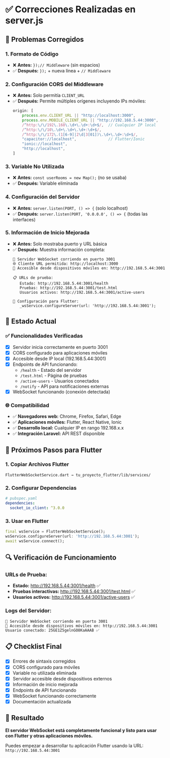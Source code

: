# ✅ Correcciones Realizadas en server.js

## 🔧 Problemas Corregidos

### 1. **Formato de Código**
- ❌ **Antes:** `});// Middleware` (sin espacios)
- ✅ **Después:** `});` + nueva línea + `// Middleware`

### 2. **Configuración CORS del Middleware**
- ❌ **Antes:** Solo permitía `CLIENT_URL`
- ✅ **Después:** Permite múltiples orígenes incluyendo IPs móviles:
  ```javascript
  origin: [
      process.env.CLIENT_URL || "http://localhost:3000",
      process.env.MOBILE_CLIENT_URL || "http://192.168.5.44:3000",
      /^http:\/\/192\.168\.\d+\.\d+:\d+$/,  // Cualquier IP local
      /^http:\/\/10\.\d+\.\d+\.\d+:\d+$/,
      /^http:\/\/172\.(1[6-9]|2\d|3[01])\.\d+\.\d+:\d+$/,
      "capacitor://localhost",              // Flutter/Ionic
      "ionic://localhost",
      "http://localhost",
  ]
  ```

### 3. **Variable No Utilizada**
- ❌ **Antes:** `const userRooms = new Map();` (no se usaba)
- ✅ **Después:** Variable eliminada

### 4. **Configuración del Servidor**
- ❌ **Antes:** `server.listen(PORT, () => {` (solo localhost)
- ✅ **Después:** `server.listen(PORT, '0.0.0.0', () => {` (todas las interfaces)

### 5. **Información de Inicio Mejorada**
- ❌ **Antes:** Solo mostraba puerto y URL básica
- ✅ **Después:** Muestra información completa:
  ```
  🚀 Servidor WebSocket corriendo en puerto 3001
  🌐 Cliente URL permitida: http://localhost:3000
  📱 Accesible desde dispositivos móviles en: http://192.168.5.44:3001
  
  📋 URLs de prueba:
     Estado: http://192.168.5.44:3001/health
     Pruebas: http://192.168.5.44:3001/test.html
     Usuarios activos: http://192.168.5.44:3001/active-users
  
  📲 Configuración para Flutter:
     _wsService.configureServer(url: 'http://192.168.5.44:3001');
  ```

## 🎯 Estado Actual

### ✅ **Funcionalidades Verificadas**
- [x] Servidor inicia correctamente en puerto 3001
- [x] CORS configurado para aplicaciones móviles
- [x] Accesible desde IP local (192.168.5.44:3001)
- [x] Endpoints de API funcionando:
  - `/health` - Estado del servidor
  - `/test.html` - Página de pruebas
  - `/active-users` - Usuarios conectados
  - `/notify` - API para notificaciones externas
- [x] WebSocket funcionando (conexión detectada)

### 🌐 **Compatibilidad**
- ✅ **Navegadores web:** Chrome, Firefox, Safari, Edge
- ✅ **Aplicaciones móviles:** Flutter, React Native, Ionic
- ✅ **Desarrollo local:** Cualquier IP en rango 192.168.x.x
- ✅ **Integración Laravel:** API REST disponible

## 🚀 **Próximos Pasos para Flutter**

### 1. **Copiar Archivos Flutter**
```
FlutterWebSocketService.dart → tu_proyecto_flutter/lib/services/
```

### 2. **Configurar Dependencias**
```yaml
# pubspec.yaml
dependencies:
  socket_io_client: ^3.0.0
```

### 3. **Usar en Flutter**
```dart
final wsService = FlutterWebSocketService();
wsService.configureServer(url: 'http://192.168.5.44:3001');
await wsService.connect();
```

## 🔍 **Verificación de Funcionamiento**

### URLs de Prueba:
- **Estado:** http://192.168.5.44:3001/health ✅
- **Pruebas interactivas:** http://192.168.5.44:3001/test.html ✅
- **Usuarios activos:** http://192.168.5.44:3001/active-users ✅

### Logs del Servidor:
```
🚀 Servidor WebSocket corriendo en puerto 3001
📱 Accesible desde dispositivos móviles en: http://192.168.5.44:3001
Usuario conectado: 25GE1Z5gelnGO8KaAAAB ✅
```

## 📋 **Checklist Final**

- [x] Errores de sintaxis corregidos
- [x] CORS configurado para móviles
- [x] Variable no utilizada eliminada
- [x] Servidor accesible desde dispositivos externos
- [x] Información de inicio mejorada
- [x] Endpoints de API funcionando
- [x] WebSocket funcionando correctamente
- [x] Documentación actualizada

## 🎉 **Resultado**

**El servidor WebSocket está completamente funcional y listo para usar con Flutter y otras aplicaciones móviles.**

Puedes empezar a desarrollar tu aplicación Flutter usando la URL: `http://192.168.5.44:3001`
